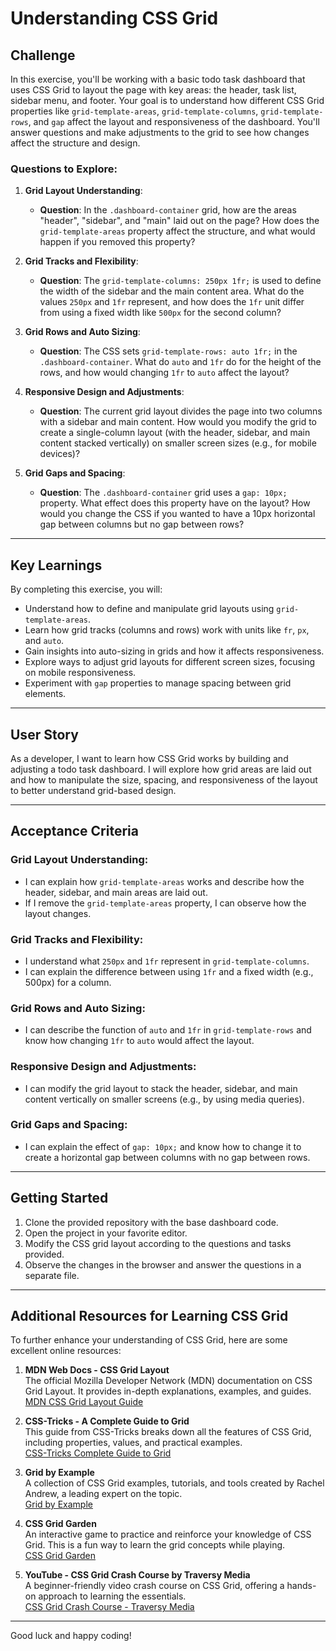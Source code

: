 # Understanding CSS Grid

## Challenge

In this exercise, you'll be working with a basic todo task dashboard that uses CSS Grid to layout the page with key areas: the header, task list, sidebar menu, and footer. Your goal is to understand how different CSS Grid properties like `grid-template-areas`, `grid-template-columns`, `grid-template-rows`, and `gap` affect the layout and responsiveness of the dashboard. You'll answer questions and make adjustments to the grid to see how changes affect the structure and design.

### Questions to Explore:

1. **Grid Layout Understanding**:

   - **Question**: In the `.dashboard-container` grid, how are the areas "header", "sidebar", and "main" laid out on the page? How does the `grid-template-areas` property affect the structure, and what would happen if you removed this property?

2. **Grid Tracks and Flexibility**:

   - **Question**: The `grid-template-columns: 250px 1fr;` is used to define the width of the sidebar and the main content area. What do the values `250px` and `1fr` represent, and how does the `1fr` unit differ from using a fixed width like `500px` for the second column?

3. **Grid Rows and Auto Sizing**:

   - **Question**: The CSS sets `grid-template-rows: auto 1fr;` in the `.dashboard-container`. What do `auto` and `1fr` do for the height of the rows, and how would changing `1fr` to `auto` affect the layout?

4. **Responsive Design and Adjustments**:

   - **Question**: The current grid layout divides the page into two columns with a sidebar and main content. How would you modify the grid to create a single-column layout (with the header, sidebar, and main content stacked vertically) on smaller screen sizes (e.g., for mobile devices)?

5. **Grid Gaps and Spacing**:
   - **Question**: The `.dashboard-container` grid uses a `gap: 10px;` property. What effect does this property have on the layout? How would you change the CSS if you wanted to have a 10px horizontal gap between columns but no gap between rows?

---

## Key Learnings

By completing this exercise, you will:

- Understand how to define and manipulate grid layouts using `grid-template-areas`.
- Learn how grid tracks (columns and rows) work with units like `fr`, `px`, and `auto`.
- Gain insights into auto-sizing in grids and how it affects responsiveness.
- Explore ways to adjust grid layouts for different screen sizes, focusing on mobile responsiveness.
- Experiment with `gap` properties to manage spacing between grid elements.

---

## User Story

As a developer, I want to learn how CSS Grid works by building and adjusting a todo task dashboard. I will explore how grid areas are laid out and how to manipulate the size, spacing, and responsiveness of the layout to better understand grid-based design.

---

## Acceptance Criteria

### Grid Layout Understanding:

- I can explain how `grid-template-areas` works and describe how the header, sidebar, and main areas are laid out.
- If I remove the `grid-template-areas` property, I can observe how the layout changes.

### Grid Tracks and Flexibility:

- I understand what `250px` and `1fr` represent in `grid-template-columns`.
- I can explain the difference between using `1fr` and a fixed width (e.g., 500px) for a column.

### Grid Rows and Auto Sizing:

- I can describe the function of `auto` and `1fr` in `grid-template-rows` and know how changing `1fr` to `auto` would affect the layout.

### Responsive Design and Adjustments:

- I can modify the grid layout to stack the header, sidebar, and main content vertically on smaller screens (e.g., by using media queries).

### Grid Gaps and Spacing:

- I can explain the effect of `gap: 10px;` and know how to change it to create a horizontal gap between columns with no gap between rows.

---

## Getting Started

1. Clone the provided repository with the base dashboard code.
2. Open the project in your favorite editor.
3. Modify the CSS grid layout according to the questions and tasks provided.
4. Observe the changes in the browser and answer the questions in a separate file.

---

## Additional Resources for Learning CSS Grid

To further enhance your understanding of CSS Grid, here are some excellent online resources:

1. **MDN Web Docs - CSS Grid Layout**  
   The official Mozilla Developer Network (MDN) documentation on CSS Grid Layout. It provides in-depth explanations, examples, and guides.  
   [MDN CSS Grid Layout Guide](https://developer.mozilla.org/en-US/docs/Web/CSS/CSS_Grid_Layout)

2. **CSS-Tricks - A Complete Guide to Grid**  
   This guide from CSS-Tricks breaks down all the features of CSS Grid, including properties, values, and practical examples.  
   [CSS-Tricks Complete Guide to Grid](https://css-tricks.com/snippets/css/complete-guide-grid/)

3. **Grid by Example**  
   A collection of CSS Grid examples, tutorials, and tools created by Rachel Andrew, a leading expert on the topic.  
   [Grid by Example](https://gridbyexample.com/)

4. **CSS Grid Garden**  
   An interactive game to practice and reinforce your knowledge of CSS Grid. This is a fun way to learn the grid concepts while playing.  
   [CSS Grid Garden](https://cssgridgarden.com/)

5. **YouTube - CSS Grid Crash Course by Traversy Media**  
   A beginner-friendly video crash course on CSS Grid, offering a hands-on approach to learning the essentials.  
   [CSS Grid Crash Course - Traversy Media](https://www.youtube.com/watch?v=0xMQfnTU6oo)

---

Good luck and happy coding!
